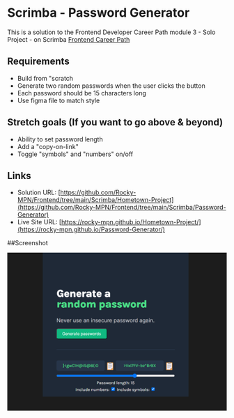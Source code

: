 # Scrimba - Password Generator

This is a solution to the Frontend Developer Career Path module 3 - Solo Project - on Scrimba [Frontend Career Path](https://scrimba.com/learn/frontend)



## Requirements
- Build from "scratch
- Generate two random passwords when the user clicks the button
- Each password should be 15 characters long
- Use figma file to match style

## Stretch goals (If you want to go above & beyond)
- Ability to set password length
- Add a "copy-on-link"
- Toggle "symbols" and "numbers" on/off


## Links

- Solution URL: [https://github.com/Rocky-MPN/Frontend/tree/main/Scrimba/Hometown-Project](https://github.com/Rocky-MPN/Frontend/tree/main/Scrimba/Password-Generator)
- Live Site URL: [https://rocky-mpn.github.io/Hometown-Project/](https://rocky-mpn.github.io/Password-Generator/)


##Screenshot

![Screenshot](screenshot.png)


